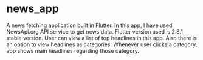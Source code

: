 # news_app

A news fetching application built in Flutter. In this app, I have used NewsApi.org API service to get news data. Flutter version used is 2.8.1 stable version.
User can view a list of top headlines in this app. Also there is an option to view headlines as categories. Whenever user clicks a category, app shows main headlines regarding those category.


